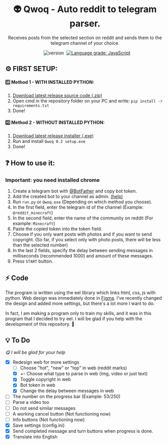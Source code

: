 <h1 align=center>👽 Qwoq - Auto reddit to telegram parser.</h1>
<p align=center>Receives posts from the selected section on reddit and sends them to the telegram channel of your choice.</p>
  
<div align=center>
  <img src="https://img.shields.io/badge/Based%20on-eel-blueviolet" alt=""></img>
  <img src="https://img.shields.io/github/license/zafross/qwoq" alt=""></img>
  <img src="https://img.shields.io/github/commit-activity/m/zafross/qwoq" alt=""></img>
  <img src="https://img.shields.io/github/v/release/zafross/qwoq?display_name=tag&include_prereleases" alt="version"></img>
  <img src="https://img.shields.io/tokei/lines/github/zafross/Qwoq" alt="">
  <a href="https://lgtm.com/projects/g/zafross/Qwoq/context:javascript"><img alt="Language grade: JavaScript" src="https://img.shields.io/lgtm/grade/javascript/g/zafross/Qwoq.svg?logo=lgtm&logoWidth=18"/></a>
</div>

<div align=center>
  <img src="https://i.imgur.com/NGyslv9.gif" alt=""></img>
</div>

## ⚙️ FIRST SETUP:

#### 1️⃣ Method 1 - WITH INSTALLED PYTHON:
1. [Download latest release source code (.zip)](https://github.com/zafross/Qwoq/releases/tag/v0.2-beta)
2. Open cmd in the repository folder on your PC and write: `pip install -r requirements.txt`
3. Done!

#### 2️⃣ Method 2 - WITHOUT INSTALLED PYTHON:
1. [Download latest release installer (.exe)](https://github.com/zafross/Qwoq/releases/tag/v0.2-beta)
2. Run and install `Qwoq 0.2 setup.exe`
3. Done!

## ❓ How to use it:
### Important: you need installed chrome
1. Create a telegram bot with [@BotFather](https://t.me/BotFather) and copy bot token.
2. Add the created bot to your channel as admin. [(help)](https://stackoverflow.com/a/33497769/19632709)
3. Run `run.py` or `Qwoq.exe` (Depending on which method you choose).
4. In the first field, enter the telegram id of the channel (Example: `@reddit_minecraft`)
5. In the second field, enter the name of the community on reddit (For example: `Minecraft`)
6. Paste the copied token into the token field.
7. Choose if you only want posts with photos and if you want to send copyright. (So far, if you select only with photo posts, there will be less than the selected number)
8. In the last 2 fields, specify the delay between sending messages in milliseconds (recommended 1000) and amount of these messages.
9. Press `START` button.


## ⚡ Code
  The program is written using the eel library which links html, css, js with python. Web design was immediately done in [Figma](https://www.figma.com/file/7ZyhO41tvhen7h9H1s7JkC/Untitled). I've recently changed the design and added more settings, but there's a lot more I want to do.
  
  In fact, I am making a program only to train my skills, and it was in this program that I decided to try eel. I will be glad if you help with the development of this repository. 💜

## 💡 To Do
_😋 I will be glad for your help_
- [X] Redesign web for more settings
  - [ ] Choose "hot", "new" or "top" in web (reddit marks)
  - [X] +- Choose what type to parse in web (img, video or just text) 
  - [X] Toggle copyright in web
  - [X] Bot token in web
  - [X] Change the delay between messages in web
- [ ] The number on the progress bar (Example: 53/250)
- [ ] Parse a video too
- [ ] Do not send similar messages 
- [ ] A working cancel button (Not functioning now)
- [ ] Info buttons (Not functioning now)
- [X] Save settings (config.ini)
- [X] Send completed message and turn buttons when progress is done.
- [X] Translate into English
